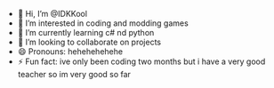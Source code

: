 - 👋 Hi, I’m @IDKKool
- 👀 I’m interested in coding and modding games
- 🌱 I’m currently learning c# nd python
- 💞️ I’m looking to collaborate on projects
- 😄 Pronouns: hehehehehehe
- ⚡ Fun fact: ive only been coding two months but i have a very good teacher so im very good so far

<!---
IDKKool/IDKKool is a ✨ special ✨ repository because its `README.md` (this file) appears on your GitHub profile.
You can click the Preview link to take a look at your changes.
--->
